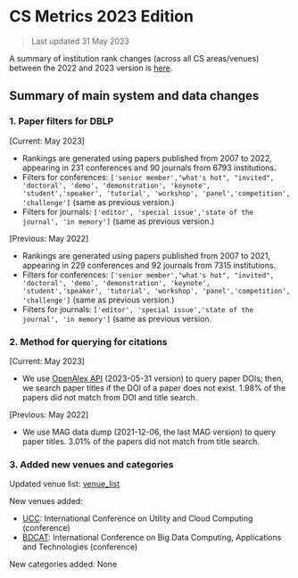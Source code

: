 # CS Metrics 2023 Edition

> Last updated 31 May 2023

A summary of institution rank changes (across all CS areas/venues) between the 2022 and 2023 version is [here](https://github.com/csmetrics/csmetrics.org/blob/master/docs/2023_update_summary/2023_update_report.pdf).

## Summary of main system and data changes


### 1. Paper filters for DBLP

[Current: May 2023]
* Rankings are generated using papers published from 2007 to 2022, appearing in 231 conferences and 90 journals from 6793 institutions.
* Filters for conferences: `['senior member',"what's hot", "invited", 'doctoral', 'demo', 'demonstration', 'keynote', 'student','speaker', 'tutorial', 'workshop', 'panel','competition', 'challenge']` (same as previous version.)
* Filters for journals: `['editor', 'special issue','state of the journal', 'in memory']`
(same as previous version.)

[Previous: May 2022]
* Rankings are generated using papers published from 2007 to 2021, appearing in 229 conferences and 92 journals from 7315 institutions.
* Filters for conferences: `['senior member',"what's hot", "invited", 'doctoral', 'demo', 'demonstration', 'keynote', 'student','speaker', 'tutorial', 'workshop', 'panel','competition', 'challenge']` (same as previous version.)
* Filters for journals: `['editor', 'special issue','state of the journal', 'in memory']`
(same as previous version.


### 2. Method for querying for citations

[Current: May 2023]
* We use [OpenAlex API](https://docs.openalex.org/) (2023-05-31 version) to query paper DOIs; then, we search paper titles if the DOI of a paper does not exist.
1.98% of the papers did not match from DOI and title search.

[Previous: May 2022]
* We use MAG data dump (2021-12-06, the last MAG version) to query paper titles.
3.01% of the papers did not match from title search.


### 3. Added new venues and categories

Updated venue list: [venue_list](https://github.com/csmetrics/csmetrics.org/blob/master/app/data/venue_list.csv)

New venues added:
* [UCC](https://dblp.org/db/conf/ucc/): International Conference on Utility and Cloud Computing (conference)
* [BDCAT](https://dblp.org/db/conf/bdc/): International Conference on Big Data Computing, Applications and Technologies (conference)

New categories added: None
